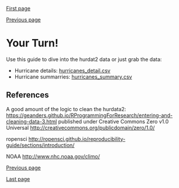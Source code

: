 [First page](1st.md)

[Previous page](7th.md)

# Your Turn!

Use this guide to dive into the hurdat2 data or just grab the data:
- Hurricane details: [hurricanes_detail.csv](data/hurricanes_detail.csv)
- Hurricane summarries: [hurricanes_summary.csv](data/hurricanes_summary.csv)


## References
A good amount of the logic to clean the hurdata2: https://geanders.github.io/RProgrammingForResearch/entering-and-cleaning-data-3.html published under Creative Commons Zero v1.0 Universal <http://creativecommons.org/publicdomain/zero/1.0/>

ropensci http://ropensci.github.io/reproducibility-guide/sections/introduction/

NOAA http://www.nhc.noaa.gov/climo/

[Previous page](7th.md)

[Last page](last.md)
